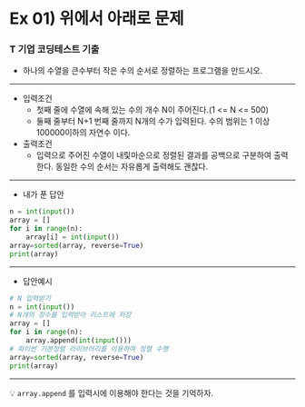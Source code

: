 # Ex 01) 위에서 아래로 문제
### T 기업 코딩테스트 기출
- 하나의 수열을 큰수부터 작은 수의 순서로 정렬하는 프로그램을 만드시오.
***
- 입력조건
  - 첫째 줄에 수열에 속해 있는 수의 개수 N이 주어진다.(1 <= N <= 500)
  - 둘째 줄부터 N+1 번째 줄까지 N개의 수가 입력된다. 수의 범위는 1 이상 100000이하의 자연수 이다.
- 출력조건
  - 입력으로 주어진 수열이 내맃마순으로 정렬된 결과를 공백으로 구분하여 출력한다. 동일한 수의 순서는 자유롭게 출력해도 괜찮다.
***
- 내가 푼 답안
```python
n = int(input())
array = []
for i in range(n):
    array[i] = int(input())
array=sorted(array, reverse=True)
print(array)
```
***
- 답안예시
```python
# N 입력받기
n = int(input())
# N개의 정수를 입력받아 리스트에 저장
array = []
for i in range(n):
    array.append(int(input()))
# 파이썬 기본정렬 라이브러리를 이용하여 정렬 수행
array=sorted(array, reverse=True)
print(array)
```
***
💡 ```array.append``` 를 입력시에 이용해야 한다는 것을 기억하자.